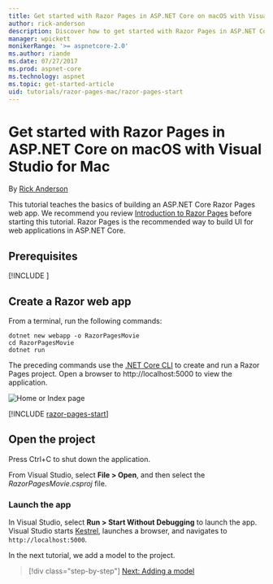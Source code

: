 ```yaml
---
title: Get started with Razor Pages in ASP.NET Core on macOS with Visual Studio for Mac
author: rick-anderson
description: Discover how to get started with Razor Pages in ASP.NET Core using Visual Studio for Mac.
manager: wpickett
monikerRange: '>= aspnetcore-2.0'
ms.author: riande
ms.date: 07/27/2017
ms.prod: aspnet-core
ms.technology: aspnet
ms.topic: get-started-article
uid: tutorials/razor-pages-mac/razor-pages-start
---
```

# Get started with Razor Pages in ASP.NET Core on macOS with Visual Studio for Mac

By [Rick Anderson](https://twitter.com/RickAndMSFT)

This tutorial teaches the basics of building an ASP.NET Core Razor Pages web app. We recommend you review [Introduction to Razor Pages](xref:mvc/razor-pages/index) before starting this tutorial. Razor Pages is the recommended way to build UI for web applications in ASP.NET Core.

## Prerequisites

[!INCLUDE [](~/includes/net-core-prereqs-macos.md)]

## Create a Razor web app

From a terminal, run the following commands:

```console
dotnet new webapp -o RazorPagesMovie
cd RazorPagesMovie
dotnet run
```

The preceding commands use the [.NET Core CLI](https://docs.microsoft.com/dotnet/core/tools/dotnet) to create and run a Razor Pages project. Open a browser to http://localhost:5000 to view the application.

![Home or Index page](../razor-pages/razor-pages-start/_static/home.png)

[!INCLUDE [razor-pages-start](../../includes/RP/razor-pages-start.md)]

## Open the project

Press Ctrl+C to shut down the application.

From Visual Studio, select **File > Open**, and then select the *RazorPagesMovie.csproj* file.

### Launch the app

In Visual Studio, select **Run > Start Without Debugging** to launch the app. Visual Studio starts [Kestrel](xref:fundamentals/servers/kestrel), launches a browser, and navigates to `http://localhost:5000`.

In the next tutorial, we add a model to the project.

> [!div class="step-by-step"]
> [Next: Adding a model](xref:tutorials/razor-pages-mac/model)
